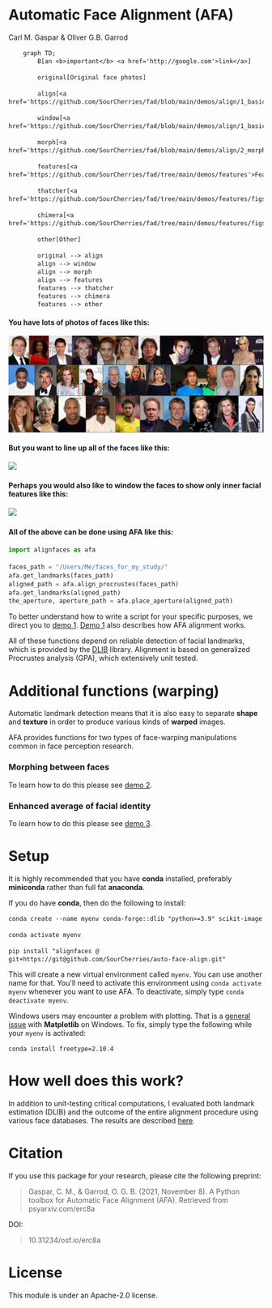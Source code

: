 Automatic Face Alignment (AFA)
================
Carl M. Gaspar & Oliver G.B. Garrod

```mermaid
    graph TD;
        B[an <b>important</b> <a href='http://google.com'>link</a>]

        original[Original face photos]

        align[<a href='https://github.com/SourCherries/fad/blob/main/demos/align/1_basic/README.md'>Align</a>]

        window[<a href='https://github.com/SourCherries/fad/blob/main/demos/align/1_basic/README.md#windowing'>Window</a>]

        morph[<a href='https://github.com/SourCherries/fad/blob/main/demos/align/2_morph/README.md'>Morph</a>]

        features[<a href='https://github.com/SourCherries/fad/tree/main/demos/features'>Features</a>]

        thatcher[<a href='https://github.com/SourCherries/fad/tree/main/demos/features/figs/thatcher.png'>Thatcher</a>]

        chimera[<a href='https://github.com/SourCherries/fad/tree/main/demos/features/figs/chimera.png'>Chimera</a>]        

        other[Other]

        original --> align
        align --> window
        align --> morph
        align --> features
        features --> thatcher
        features --> chimera
        features --> other
```

<!-- <svg width="100" height="100">
  <circle cx="50" cy="50" r="40" stroke="green" stroke-width="4" fill="yellow" />
  Sorry, your browser does not support inline SVG.
</svg> -->

<!-- {{< figure src="overview.svg" >}} -->

<!-- {{ readFile "overview.svg" | safeHTML }} -->

<!-- <img src="overview.svg"/> -->

<!-- ![](overview.svg)

<img src="overview.png" usemap="#overview" /> -->

#### You have lots of photos of faces like this:
![](demos/align/1_basic/collage_originals.png)

#### But you want to line up all of the faces like this:
![](demos/align/1_basic/collage_aligned.png)

<!-- #### Specifically, the locations of facial features should overlap across images, as you can confirm here: -->

<!-- ![](demos/align/1_basic/animation_aligned.gif) -->
<!-- <p align="center" width="100%">
    <img width="33%" src="demos/align/1_basic/animation_aligned.gif">
</p> -->
#### Perhaps you would also like to window the faces to show only inner facial features like this:
![](demos/align/1_basic/collage_aligned_windowed.png)

#### All of the above can be done using AFA like this:
```python
import alignfaces as afa

faces_path = "/Users/Me/faces_for_my_study/"
afa.get_landmarks(faces_path)
aligned_path = afa.align_procrustes(faces_path)
afa.get_landmarks(aligned_path)
the_aperture, aperture_path = afa.place_aperture(aligned_path)
```
To better understand how to write a script for your specific purposes, we direct you to [demo 1](demos/align/1_basic/README.md). [Demo 1](demos/align/1_basic/README.md) also describes how AFA alignment works.

All of these functions depend on reliable detection of facial landmarks, which is provided by the [DLIB](http://dlib.net) library. Alignment is based on generalized Procrustes analysis (GPA), which extensively unit tested.

# Additional functions (warping)
Automatic landmark detection means that it is also easy to separate **shape** and **texture** in order to produce various kinds of **warped** images.

AFA provides functions for two types of face-warping manipulations common in face perception research.

### Morphing between faces
<!-- Here we gradually morph between [Choi Min-sik](https://en.wikipedia.org/wiki/Choi_Min-sik) (on the far left) and [Sarah Silverman](https://en.wikipedia.org/wiki/Sarah_Silverman) (on the far right) in equal 9 steps:
![](demos/align/2_morph/figure-demo-2.png) -->
To learn how to do this please see [demo 2](demos/align/2_morph/README.md).



### Enhanced average of facial identity
<!-- First we used AFA to align various photos of [Tony Blair](https://en.wikipedia.org/wiki/Tony_Blair) taken at different times and under different conditions. A simple average of these aligned faces is shown on the left.

Prior to averaging, we can also use AFA to warp each image of Tony Blair to match the average of landmark positions across each instance of Tony Blair. This enhanced average is shown on the far right.

<p align="center" width="100%">
    <img width="33%" src="demos/align/3_average/comparison_average_types.png">
</p> -->

<!-- This **enhanced facial average** was first demonstrated by

> Burton, A. M., Jenkins, R., Hancock, P. J. B., & White, D. (2005). Robust representations for face recognition: The power of averages. Cogn Psychol, 51(3), 256–284. https://doi.org/10.1016/j.cogpsych.2005.06.003

We used the same photos of Tony Blair as they used (in their Figure 3).

Manual landmark selection was required in Burton et al. (2005), whereas AFA automated the entire process in our demo. -->

To learn how to do this please see [demo 3](demos/align/3_average/README.md).


# Setup

It is highly recommended that you have **conda** installed, preferably **miniconda** rather than full fat **anaconda**.

If you do have **conda**, then do the following to install:
```
conda create --name myenv conda-forge::dlib "python>=3.9" scikit-image

conda activate myenv

pip install "alignfaces @ git+https://git@github.com/SourCherries/auto-face-align.git"
```

This will create a new virtual environment called `myenv`. You can use another name for that. You'll need to activate this environment using `conda activate myenv` whenever you want to use AFA. To deactivate, simply type `conda deactivate myenv`.

Windows users may encounter a problem with plotting. That is a [general issue](https://stackoverflow.com/questions/69786885/after-conda-update-python-kernel-crashes-when-matplotlib-is-used) with **Matplotlib** on Windows. To fix, simply type the following while your `myenv` is activated:

```
conda install freetype=2.10.4
```

# How well does this work?
In addition to unit-testing critical computations, I evaluated both landmark estimation (DLIB) and the outcome of the entire alignment procedure using various face databases. The results are described [here](results/README.md).

<!-- ## Ensure that you have the proper C compiler
On Linux, you will already have an appropriate C compiler.

On Windows, you need to install Microsoft Visual Studio.

On Mac, you need to install Xcode Command Line Tools.
1. Find an Xcode version compatible with your [macOS version](https://en.wikipedia.org/wiki/Xcode).
2. Get the right version of [Xcode Command Line Tools](https://developer.apple.com/downloads/index.action).

## Create a virtual environment

## Copy package
```
git clone --recursive https://github.com/SourCherries/facepackage-slim.git
cd facepackage-slim/alignfaces2
pip install cmake
python setup.py install
``` -->

# Citation
If you use this package for your research, please cite the following preprint:
>Gaspar, C. M., & Garrod, O. G. B. (2021, November 8). A Python toolbox for Automatic Face Alignment (AFA). Retrieved from psyarxiv.com/erc8a

DOI:
>10.31234/osf.io/erc8a

# License
This module is under an Apache-2.0 license.
<!-- **AFA** can also: -->

<!-- - Detect facial landmarks using the highly [DLIB](http://dlib.net) library, output to JSON file
- Overlay a window around faces, in the form of a separable alpha channel
- Create morphed faces gradually transform from one face to another -->

<!-- - Detect facial landmarks
- Overlay a window around faces
- Create morphed faces gradually transform from one face to another -->



<!-- # Code -->


<!-- # A collapsible section with markdown
<details>
  <summary>Click to expand!</summary>

  ## Heading
  1. A numbered
  2. list
     * With some
     * Sub bullets
</details>



This module can be repurposed in many ways.
A couple of examples that come to mind:

- Extraction and recombination of facial features

To promote extensibility and reusability:
- Landmarks are output to a JSON file
- Image windows take the form of a separable alpha channel
- Package is organized into a modular fashion, with detailed documentation -->


<!-- # Ollie's succesful installation on Windows 10 (?)
```
conda create --name facepackage-pip  
conda activate facepackage-pip  
conda install python=3.9.5 pytest=6.2.4  

cd $MYFACEPACKAGEDIR/alignfaces2  
pip install cmake  
pip install -r requirements.txt  

python setup.py install  

cd $MYFACEPACKAGEDIR/alignfaces2/src/alignfaces2/tests  
pytest - v  

cd $MYFACEPACKAGEDIR/demos/your_project_here  
python basic_script.py  
``` -->

<!-- # facepackage

Just click on the green button at the top right to download this as a zip file.

* if you want to do more than testing, let me know via email
* otherwise, please do not make any changes

Put somewhere on your computer.

Go to /alignfaces2 and read install-generic.rtf

Additional details for macos users should be read in install-macos.rtf

Those are all the instructions you need.
If I missed something, let me know!

What I need from you:
1. Your operating system and version of Python (should be 3+).
2. Install successful? If not, copy of error messages.
3. Test successful? If not, copy of error messages.

Thanks again dear testers,
Carl -->
